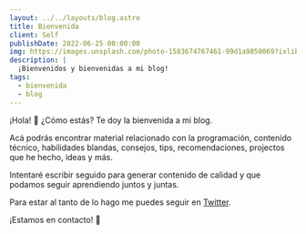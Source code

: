 ```yaml
---
layout: ../../layouts/blog.astro
title: Bienvenida
client: Self
publishDate: 2022-06-25 00:00:00
img: https://images.unsplash.com/photo-1583674767461-99d1a9850069?ixlib=rb-1.2.1&ixid=MnwxMjA3fDB8MHxwaG90by1wYWdlfHx8fGVufDB8fHx8&auto=format&fit=crop&w=1400&h=1700&q=70
description: |
  ¡Bienvenidos y bienvenidas a mi blog!
tags:
  - bienvenida
  - blog
---
```


¡Hola! 👋 ¿Cómo estás? Te doy la bienvenida a mi blog.

Acá podrás encontrar material relacionado con la programación, contenido técnico, habilidades blandas, consejos, tips, recomendaciones, projectos que he hecho, ideas y más.

Intentaré escribir seguido para generar contenido de calidad y que podamos seguir aprendiendo juntos y juntas.

Para estar al tanto de lo hago me puedes seguir en [Twitter](https://twitter.com/martinacostadev).

¡Estamos en contacto! 🤗
